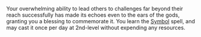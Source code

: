 Your overwhelming ability to lead others to challenges far beyond their reach successfully has made its echoes even to the ears of the gods, granting you a blessing to commemorate it. You learn the [Symbol](Symbol.md) spell, and may cast it once per day at 2nd-level without expending any resources.